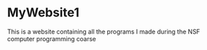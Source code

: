 # MyWebsite1
This is a website containing all the programs I made during the NSF computer programming coarse
